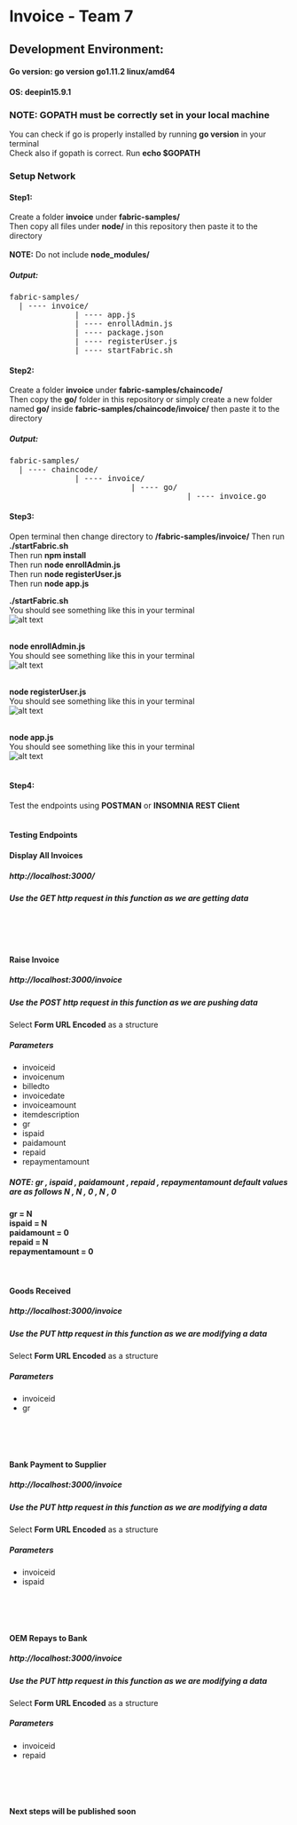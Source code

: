 # Invoice - Team 7

## Development Environment:
#### Go version: go version go1.11.2 linux/amd64
#### OS: deepin15.9.1

### NOTE: GOPATH must be correctly set in your local machine
You can check if go is properly installed by running **go version** in your terminal
<br />
Check also if gopath is correct. Run **echo $GOPATH**

### Setup Network
#### Step1:
Create a folder **invoice** under **fabric-samples/**
<br />
Then copy all files under **node/** in this repository then paste it to the directory
<br />
<br />
**NOTE:** Do not include **node_modules/**

##### Output:

<pre>fabric-samples/
  | ---- invoice/
              | ---- app.js
              | ---- enrollAdmin.js
              | ---- package.json
              | ---- registerUser.js
              | ---- startFabric.sh
</pre>

#### Step2:
Create a folder **invoice** under **fabric-samples/chaincode/**
<br />
Then copy the **go/** folder in this repository or simply create a new folder named **go/** inside **fabric-samples/chaincode/invoice/** then paste it to the directory
<br />

##### Output:

<pre>fabric-samples/
  | ---- chaincode/
              | ---- invoice/
                          | ---- go/
                                      | ---- invoice.go
</pre>

#### Step3:
Open terminal then change directory to **/fabric-samples/invoice/**
Then run **./startFabric.sh**
<br />
Then run **npm install**
<br />
Then run **node enrollAdmin.js**
<br />
Then run **node registerUser.js**
<br />
Then run **node app.js**
<br />

**./startFabric.sh**
<br />
You should see something like this in your terminal
<br />
![alt text](https://github.com/jenriellegaon/blockchain-training-labs/blob/master/startFabric.png)
<br />
<br />

**node enrollAdmin.js**
<br />
You should see something like this in your terminal
<br />
![alt text](https://github.com/jenriellegaon/blockchain-training-labs/blob/master/enrollAdmin.png)
<br />
<br />

**node registerUser.js**
<br />
You should see something like this in your terminal
<br />
![alt text](https://github.com/jenriellegaon/blockchain-training-labs/blob/master/registerUser.png)
<br />
<br />

**node app.js**
<br />
You should see something like this in your terminal
<br />
![alt text](https://github.com/jenriellegaon/blockchain-training-labs/blob/master/app.png)
<br />
<br />

#### Step4:
Test the endpoints using **POSTMAN** or **INSOMNIA REST Client**
<br />
<br />

#### Testing Endpoints

#### Display All Invoices
##### http://localhost:3000/
##### Use the GET http request in this function as we are getting data
<br />
<br />
<br />

#### Raise Invoice
##### http://localhost:3000/invoice
##### Use the POST http request in this function as we are pushing data
Select **Form URL Encoded** as a structure
##### Parameters
+ invoiceid
+ invoicenum
+ billedto
+ invoicedate
+ invoiceamount
+ itemdescription
+ gr
+ ispaid
+ paidamount
+ repaid
+ repaymentamount

##### NOTE: gr , ispaid , paidamount , repaid , repaymentamount default values are as follows N , N , 0 , N , 0
**gr = N**
<br />
**ispaid = N**
<br />
**paidamount = 0**
<br />
**repaid = N**
<br />
**repaymentamount = 0**
<br />
<br />
<br />

#### Goods Received
##### http://localhost:3000/invoice
##### Use the PUT http request in this function as we are modifying a data
Select **Form URL Encoded** as a structure

##### Parameters
+ invoiceid
+ gr
<br />
<br />
<br />

#### Bank Payment to Supplier
##### http://localhost:3000/invoice
##### Use the PUT http request in this function as we are modifying a data
Select **Form URL Encoded** as a structure

##### Parameters
+ invoiceid
+ ispaid
<br />
<br />
<br />

#### OEM Repays to Bank
##### http://localhost:3000/invoice
##### Use the PUT http request in this function as we are modifying a data
Select **Form URL Encoded** as a structure

##### Parameters
+ invoiceid
+ repaid
<br />
<br />
<br />


#### Next steps will be published soon











